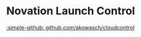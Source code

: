 # Novation Launch Control

[:simple-github: github.com/akowasch/cloudcontrol](https://github.com/akowasch/cloudcontrol)
